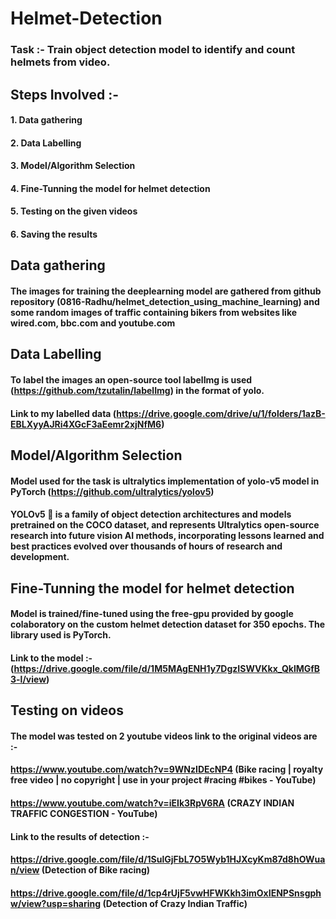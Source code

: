 # Helmet-Detection
### Task :- Train object detection model to identify and count helmets from video.


## Steps Involved :-
#### 1. Data gathering
#### 2. Data Labelling
#### 3. Model/Algorithm Selection
#### 4. Fine-Tunning the model for helmet detection
#### 5. Testing on the given videos
#### 6. Saving the results


## Data gathering

#### The images for training the deeplearning model are gathered from github repository (0816-Radhu/helmet_detection_using_machine_learning) and some random images of traffic containing bikers from websites like wired.com, bbc.com and youtube.com


## Data Labelling

#### To label the images an open-source tool labelImg is used (https://github.com/tzutalin/labelImg) in the format of yolo. 
#### Link to my labelled data (https://drive.google.com/drive/u/1/folders/1azB-EBLXyyAJRi4XGcF3aEemr2xjNfM6)


## Model/Algorithm Selection

#### Model used for the task is ultralytics implementation of yolo-v5 model in PyTorch (https://github.com/ultralytics/yolov5) 
#### YOLOv5 🚀 is a family of object detection architectures and models pretrained on the COCO dataset, and represents Ultralytics open-source research into future vision AI methods, incorporating lessons learned and best practices evolved over thousands of hours of research and development.


## Fine-Tunning the model for helmet detection

#### Model is trained/fine-tuned using the free-gpu provided by google colaboratory on the custom helmet detection dataset for 350 epochs. The library used is PyTorch.
#### Link to the model :- (https://drive.google.com/file/d/1M5MAgENH1y7DgzISWVKkx_QklMGfB3-l/view)


## Testing on videos
#### The model was tested on 2 youtube videos link to the original videos are :- 
####  https://www.youtube.com/watch?v=9WNzIDEcNP4 (Bike racing | royalty free video | no copyright | use in your project #racing #bikes - YouTube)
####  https://www.youtube.com/watch?v=iEIk3RpV6RA (CRAZY INDIAN TRAFFIC CONGESTION - YouTube)
#### Link to the results of detection :-
#### https://drive.google.com/file/d/1SulGjFbL7O5Wyb1HJXcyKm87d8hOWuan/view (Detection of Bike racing)
#### https://drive.google.com/file/d/1cp4rUjF5vwHFWKkh3imOxIENPSnsgphw/view?usp=sharing (Detection of Crazy Indian Traffic)
